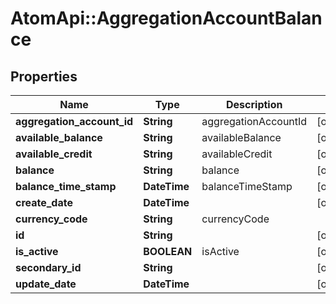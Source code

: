 # AtomApi::AggregationAccountBalance

## Properties
Name | Type | Description | Notes
------------ | ------------- | ------------- | -------------
**aggregation_account_id** | **String** | aggregationAccountId | [optional] 
**available_balance** | **String** | availableBalance | [optional] 
**available_credit** | **String** | availableCredit | [optional] 
**balance** | **String** | balance | [optional] 
**balance_time_stamp** | **DateTime** | balanceTimeStamp | [optional] 
**create_date** | **DateTime** |  | [optional] 
**currency_code** | **String** | currencyCode | 
**id** | **String** |  | [optional] 
**is_active** | **BOOLEAN** | isActive | [optional] 
**secondary_id** | **String** |  | [optional] 
**update_date** | **DateTime** |  | [optional] 


